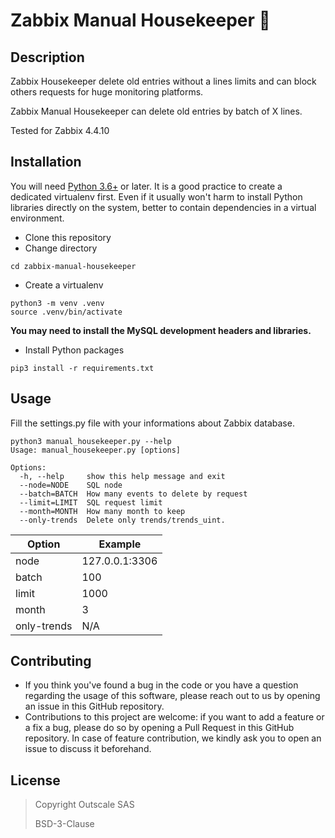 # Zabbix Manual Housekeeper :put_litter_in_its_place:

## Description
Zabbix Housekeeper delete old entries without a lines limits and can block others requests for huge monitoring platforms.

Zabbix Manual Housekeeper can delete old entries by batch of X lines.

Tested for Zabbix 4.4.10

## Installation
You will need [Python 3.6+](https://www.python.org/) or later.
It is a good practice to create a dedicated virtualenv first. Even if it usually won't harm to install Python libraries directly on the system, better to contain dependencies in a virtual environment.

- Clone this repository
- Change directory
```
cd zabbix-manual-housekeeper
```
- Create a virtualenv
```
python3 -m venv .venv
source .venv/bin/activate
```
**You may need to install the MySQL development headers and libraries.**

- Install Python packages
```
pip3 install -r requirements.txt
```

## Usage

Fill the settings.py file with your informations about Zabbix database.

```
python3 manual_housekeeper.py --help
Usage: manual_housekeeper.py [options]

Options:
  -h, --help     show this help message and exit
  --node=NODE    SQL node
  --batch=BATCH  How many events to delete by request
  --limit=LIMIT  SQL request limit
  --month=MONTH  How many month to keep
  --only-trends  Delete only trends/trends_uint.
```

| Option | Example |
| ------ | ------ |
| node | 127.0.0.1:3306 |
| batch | 100 |
| limit | 1000 |
| month | 3 |
| only-trends | N/A |

## Contributing
- If you think you've found a bug in the code or you have a question regarding the usage of this software, please reach out to us by opening an issue in this GitHub repository.
- Contributions to this project are welcome: if you want to add a feature or a fix a bug, please do so by opening a Pull Request in this GitHub repository. In case of feature contribution, we kindly ask you to open an issue to discuss it beforehand.

## License
> Copyright Outscale SAS
>
> BSD-3-Clause
